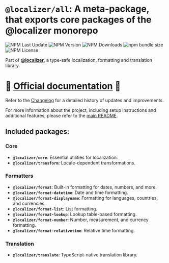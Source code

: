 # `@localizer/all`: A meta-package, that exports core packages of the **@localizer** monorepo

![NPM Last Update](https://img.shields.io/npm/last-update/%40localizer%2Fcore)
![NPM Version](https://img.shields.io/npm/v/%40localizer%2Fcore)
![NPM Downloads](https://img.shields.io/npm/dm/%40localizer%2Fcore)
![npm bundle size](https://img.shields.io/bundlephobia/min/%40localizer%2Fcore)
![NPM License](https://img.shields.io/npm/l/%40localizer%2Fcore)

Part of [**@localizer**](https://124c4a.github.io/localizer), a type-safe localization, formatting and translation library.

# 📖 [Official documentation](https://124c4a.github.io/localizer) 📖

Refer to the [Changelog](./CHANGELOG.md) for a detailed history of updates and improvements.

For more information about the project, including setup instructions and additional features, please refer to the [main README](../../README.md).

## Included packages:

### Core

- **`@localizer/core`**: Essential utilities for localization.
- **`@localizer/transform`**: Locale-dependent transformations.

### Formatters

- **`@localizer/format`**: Built-in formatting for dates, numbers, and more.
- **`@localizer/format-datetime`**: Date and time formatting.
- **`@localizer/format-displayname`**: Formatting for languages, countries, and currencies.
- **`@localizer/format-list`**: List formatting.
- **`@localizer/format-lookup`**: Lookup table-based formatting.
- **`@localizer/format-number`**: Number, measurement, and currency formatting.
- **`@localizer/format-relativetime`**: Relative time formatting.

### Translation

- **`@localizer/translate`**: TypeScript-native translation library.
